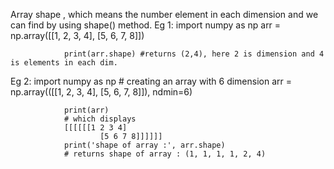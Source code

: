 Array shape , which means the number element in each dimension and we can find by using shape() method.
Eg  1:		import numpy as np
				arr = np.array([[1, 2, 3, 4], [5, 6, 7, 8]])

				print(arr.shape) #returns (2,4), here 2 is dimension and 4 is elements in each dim.

Eg 2:		import numpy as np
				 # creating an array with 6 dimension
				arr = np.array(([[1, 2, 3, 4], [5, 6, 7, 8]]), ndmin=6)

				print(arr)
				# which displays
				[[[[[[1 2 3 4]
						[5 6 7 8]]]]]]
				print('shape of array :', arr.shape) 
				# returns shape of array : (1, 1, 1, 1, 2, 4)
				


 